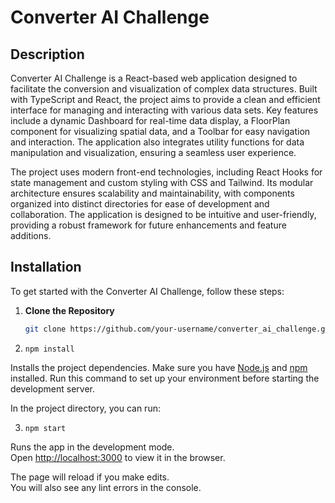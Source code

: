 # Converter AI Challenge

## Description

Converter AI Challenge is a React-based web application designed to facilitate the conversion and visualization of complex data structures. Built with TypeScript and React, the project aims to provide a clean and efficient interface for managing and interacting with various data sets. Key features include a dynamic Dashboard for real-time data display, a FloorPlan component for visualizing spatial data, and a Toolbar for easy navigation and interaction. The application also integrates utility functions for data manipulation and visualization, ensuring a seamless user experience.

The project uses modern front-end technologies, including React Hooks for state management and custom styling with CSS and Tailwind. Its modular architecture ensures scalability and maintainability, with components organized into distinct directories for ease of development and collaboration. The application is designed to be intuitive and user-friendly, providing a robust framework for future enhancements and feature additions.

## Installation

To get started with the Converter AI Challenge, follow these steps:

1. **Clone the Repository**

   ```bash
   git clone https://github.com/your-username/converter_ai_challenge.git

2. `npm install`

Installs the project dependencies. Make sure you have [Node.js](https://nodejs.org/) and [npm](https://www.npmjs.com/) installed. Run this command to set up your environment before starting the development server.

In the project directory, you can run:

3. `npm start`

Runs the app in the development mode.\
Open [http://localhost:3000](http://localhost:3000) to view it in the browser.

The page will reload if you make edits.\
You will also see any lint errors in the console.
